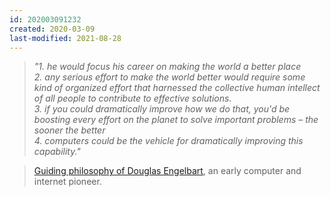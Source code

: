 ```yaml
---
id: 202003091232
created: 2020-03-09
last-modified: 2021-08-28
---
```

>*"1. he would focus his career on making the world a better place*  
>*2. any serious effort to make the world better would require some kind of organized effort that harnessed the collective human intellect of all people to contribute to effective solutions.*  
>*3. if you could dramatically improve how we do that, you'd be boosting every effort on the planet to solve important problems – the sooner the better*  
>*4. computers could be the vehicle for dramatically improving this capability."*

>[Guiding philosophy of Douglas Engelbart](https://en.wikipedia.org/wiki/Douglas_Engelbart#Guiding_philosophy), an early computer and internet pioneer. 